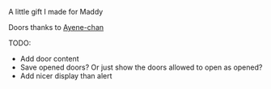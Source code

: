 A little gift I made for Maddy


Doors thanks to [Ayene-chan](http://www.deviantart.com/art/RPG-Maker-VX-Door-II-2-321675508)


TODO:
- Add door content
- Save opened doors? Or just show the doors allowed to open as opened?
- Add nicer display than alert
